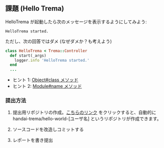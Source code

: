 ## 課題 (Hello Trema)

HelloTrema が起動したら次のメッセージを表示するようにしてみよう:

```
HelloTrema started.
```

ただし、次の回答ではダメ (なぜダメか？も考えよう)

```ruby
class HelloTrema < Trema::Controller
  def start(_args)
    logger.info 'HelloTrema started.'
  end
  ...
```

* ヒント 1: [Object#class メソッド](http://ruby-doc.org/core-2.0.0/Object.html#method-i-class)
* ヒント 2: [Module#name メソッド](http://ruby-doc.org/core-2.0.0/Module.html#method-i-name)

### 提出方法

1. 提出用リポジトリの作成。[こちらのリンク](https://classroom.github.com/assignment-invitations/1432105c8d4577dee37a0e001de48830)
   をクリックすると、自動的に handai-trema/hello-world-[ユーザ名] というリポジトリが作成できます。

2. ソースコードを改造しコミットする

3. レポートを書き提出
